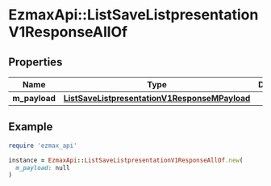 # EzmaxApi::ListSaveListpresentationV1ResponseAllOf

## Properties

| Name | Type | Description | Notes |
| ---- | ---- | ----------- | ----- |
| **m_payload** | [**ListSaveListpresentationV1ResponseMPayload**](ListSaveListpresentationV1ResponseMPayload.md) |  |  |

## Example

```ruby
require 'ezmax_api'

instance = EzmaxApi::ListSaveListpresentationV1ResponseAllOf.new(
  m_payload: null
)
```

